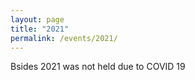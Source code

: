 ```yaml
---
layout: page
title: "2021"
permalink: /events/2021/
---
```


Bsides 2021 was not held due to COVID 19